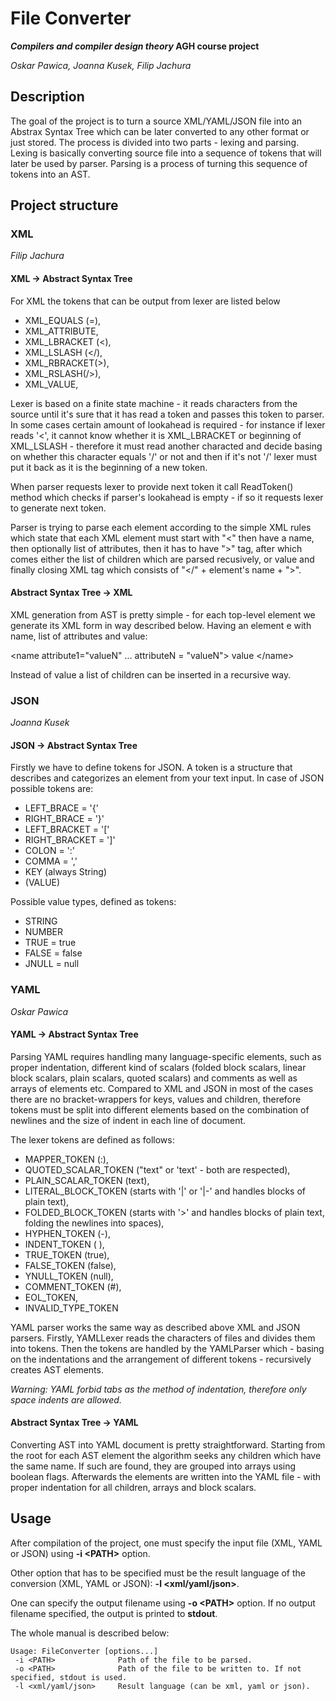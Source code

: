 # File Converter
**_Compilers and compiler design theory_ AGH course project**

_Oskar Pawica, Joanna Kusek, Filip Jachura_

## Description
The goal of the project is to turn a source XML/YAML/JSON file into an Abstrax Syntax Tree which can be later converted to any other format or just stored.
The process is divided into two parts - lexing and parsing. Lexing is basically converting source file into a sequence of tokens that will later be used by parser. Parsing is a process of turning this sequence of tokens into an AST.

## Project structure
### XML
_Filip Jachura_
#### XML -> Abstract Syntax Tree

For XML the tokens that can be output from lexer are listed below

 - XML_EQUALS (=),  
 - XML_ATTRIBUTE, 
 -  XML_LBRACKET (<),   
 - XML_LSLASH (</),    
 - XML_RBRACKET(>),  
 - XML_RSLASH(/>),  
 -  XML_VALUE,
 
Lexer is based on a finite state machine - it reads characters from the source until it's sure that it has read a token and passes this token to parser. In some cases certain amount of lookahead is required - for instance if lexer reads '<', it cannot know whether it is XML_LBRACKET or beginning of XML_LSLASH - therefore it must read another characted and decide basing on whether this character equals '/' or not and then if it's not '/' lexer must put it back as it is the beginning of a new token.

When parser requests lexer to provide next token it call ReadToken() method which checks if parser's lookahead is empty - if so it requests lexer to generate next token. 

Parser is trying to parse each element according to the simple XML rules which state that each XML element must start with "<" then have a name, then optionally list of attributes, then it has to have ">" tag, after which comes either the list of children which are parsed recusively, or value and finally closing XML tag which consists of "</" + element's name + ">".


#### Abstract Syntax Tree -> XML

XML generation from AST is pretty simple - for each top-level element we generate its XML form in way described below.
Having an element e with name, list of attributes and value:

<name attribute1="valueN" ... attributeN = "valueN"> value \<\/name\>

Instead of value a list of children can be inserted in a recursive way.


### JSON
_Joanna Kusek_
#### JSON -> Abstract Syntax Tree

Firstly we have to define tokens for JSON. A token is a structure that describes and categorizes an element from your text input. In case of JSON possible tokens are:

 - LEFT_BRACE = '{'
 - RIGHT_BRACE = '}'
 - LEFT_BRACKET = '['
 - RIGHT_BRACKET = ']'
 - COLON = ':'
 - COMMA = ','
 - KEY (always String)
 - (VALUE)
 
Possible value types, defined as tokens:

- STRING 
- NUMBER
- TRUE = true
- FALSE = false
- JNULL = null

### YAML
_Oskar Pawica_
#### YAML -> Abstract Syntax Tree

Parsing YAML requires handling many language-specific elements, such as proper indentation, different kind of scalars (folded block scalars, linear block scalars, plain scalars, quoted scalars) and comments as well as arrays of elements etc. Compared to XML and JSON in most of the cases there are no bracket-wrappers for keys, values and children, therefore tokens must be split into different elements based on the combination of newlines and the size of indent in each line of document.

The lexer tokens are defined as follows:

 - MAPPER_TOKEN (:),
 - QUOTED_SCALAR_TOKEN ("text" or 'text' - both are respected),
 - PLAIN_SCALAR_TOKEN (text),
 - LITERAL_BLOCK_TOKEN (starts with '|' or '|-' and handles blocks of plain text),
 - FOLDED_BLOCK_TOKEN (starts with '>' and handles blocks of plain text, folding the newlines into spaces),
 - HYPHEN_TOKEN (-),
 - INDENT_TOKEN ( ),
 - TRUE_TOKEN (true),
 - FALSE_TOKEN (false),
 - YNULL_TOKEN (null),
 - COMMENT_TOKEN (#),
 - EOL_TOKEN,
 - INVALID_TYPE_TOKEN
 
YAML parser works the same way as described above XML and JSON parsers. Firstly, YAMLLexer reads the characters of files and divides them into tokens. Then the tokens are handled by the YAMLParser which - basing on the indentations and the arrangement of different tokens - recursively creates AST elements.

_Warning: YAML forbid tabs as the method of indentation, therefore only space indents are allowed._

#### Abstract Syntax Tree -> YAML

Converting AST into YAML document is pretty straightforward. Starting from the root for each AST element the algorithm seeks any children which have the same name. If such are found, they are grouped into arrays using boolean flags. Afterwards the elements are written into the YAML file - with proper indentation for all children, arrays and block scalars.

## Usage

After compilation of the project, one must specify the input file (XML, YAML or JSON) using **-i \<PATH>** option.

Other option that has to be specified must be the result language of the conversion (XML, YAML or JSON): **-l \<xml/yaml/json>**.

One can specify the output filename using **-o \<PATH>** option. If no output filename specified, the output is printed to **stdout**.

The whole manual is described below:
```
Usage: FileConverter [options...]
 -i <PATH>              Path of the file to be parsed.
 -o <PATH>              Path of the file to be written to. If not specified, stdout is used.
 -l <xml/yaml/json>     Result language (can be xml, yaml or json).
```
